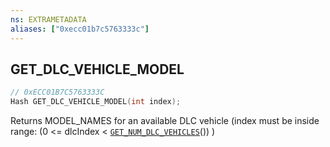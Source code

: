 ```yaml
---
ns: EXTRAMETADATA
aliases: ["0xecc01b7c5763333c"]
---
```

## GET_DLC_VEHICLE_MODEL

```c
// 0xECC01B7C5763333C
Hash GET_DLC_VEHICLE_MODEL(int index);
```

Returns MODEL_NAMES for an available DLC vehicle (index must be inside range: (0 <= dlcIndex < [`GET_NUM_DLC_VEHICLES`](#_0xA7A866D21CD2329B)()) )

